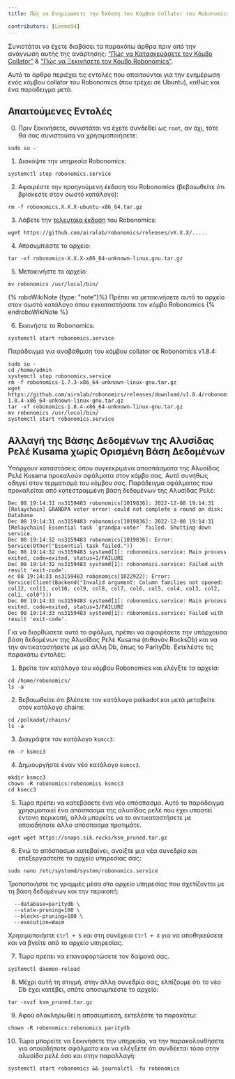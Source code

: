 ```yaml
---
title: Πώς να Ενημερώσετε την Έκδοση του Κόμβου Collator του Robonomics

contributors: [Leemo94]
---
```


Συνιστάται να έχετε διαβάσει τα παρακάτω άρθρα πριν από την ανάγνωση αυτής της ανάρτησης: ["Πώς να Κατασκευάσετε τον Κόμβο Collator"](/docs/how-to-build-collator-node) & ["Πώς να Ξεκινήσετε τον Κόμβο Robonomics"](/docs/how-to-launch-the-robonomics-collator).

Αυτό το άρθρο περιέχει τις εντολές που απαιτούνται για την ενημέρωση ενός κόμβου collator του Robonomics (που τρέχει σε Ubuntu), καθώς και ένα παράδειγμα μετά.

## **Απαιτούμενες Εντολές**

0. Πριν ξεκινήσετε, συνιστάται να έχετε συνδεθεί ως `root`, αν όχι, τότε θα σας συνιστούσα να χρησιμοποιήσετε:

```shell
sudo su -
```

1. Διακόψτε την υπηρεσία Robonomics:

```shell
systemctl stop robonomics.service
```

2. Αφαιρέστε την προηγούμενη έκδοση του Robonomics (βεβαιωθείτε ότι βρίσκεστε στον σωστό κατάλογο):

```shell
rm -f robonomics.X.X.X-ubuntu-x86_64.tar.gz
```

3. Λάβετε την [τελευταία έκδοση](https://github.com/airalab/robonomics/releases) του Robonomics:

```shell
wget https://github.com/airalab/robonomics/releases/vX.X.X/.....
```

4. Αποσυμπιέστε το αρχείο:

```shell
tar -xf robonomics-X.X.X-x86_64-unknown-linux.gnu.tar.gz
```

5. Μετακινήστε το αρχείο:

```shell
mv robonomics /usr/local/bin/
```

{% roboWikiNote {type: "note"}%} Πρέπει να μετακινήσετε αυτό το αρχείο στον σωστό κατάλογο όπου εγκαταστήσατε τον κόμβο Robonomics {% endroboWikiNote %}

6. Εκκινήστε το Robonomics:

```shell
systemctl start robonomics.service
```

Παράδειγμα για αναβάθμιση του κόμβου collator σε Robonomics v1.8.4:

```shell
sudo su -
cd /home/admin
systemctl stop robonomics.service
rm -f robonomics-1.7.3-x86_64-unknown-linux-gnu.tar.gz
wget https://github.com/airalab/robonomics/releases/download/v1.8.4/robonomics-1.8.4-x86_64-unknown-linux-gnu.tar.gz
tar -xf robonomics-1.8.4-x86_64-unknown-linux-gnu.tar.gz
mv robonomics /usr/local/bin/
systemctl start robonomics.service
```

## **Αλλαγή της Βάσης Δεδομένων της Αλυσίδας Ρελέ Kusama χωρίς Ορισμένη Βάση Δεδομένων**

Υπάρχουν καταστάσεις όπου συγκεκριμένα αποσπάσματα της Αλυσίδας Ρελέ Kusama προκαλούν σφάλματα στον κόμβο σας. Αυτό συνήθως οδηγεί στον τερματισμό του κόμβου σας. Παράδειγμα σφάλματος που προκαλείται από κατεστραμμένη βάση δεδομένων της Αλυσίδας Ρελέ:

```shell
Dec 08 19:14:31 ns3159483 robonomics[1019836]: 2022-12-08 19:14:31 [Relaychain] GRANDPA voter error: could not complete a round on disk: Database
Dec 08 19:14:31 ns3159483 robonomics[1019836]: 2022-12-08 19:14:31 [Relaychain] Essential task `grandpa-voter` failed. Shutting down service.
Dec 08 19:14:32 ns3159483 robonomics[1019836]: Error: Service(Other("Essential task failed."))
Dec 08 19:14:32 ns3159483 systemd[1]: robonomics.service: Main process exited, code=exited, status=1/FAILURE
Dec 08 19:14:32 ns3159483 systemd[1]: robonomics.service: Failed with result 'exit-code'.
ec 08 19:14:33 ns3159483 robonomics[1022922]: Error: Service(Client(Backend("Invalid argument: Column families not opened: col12, col11, col10, col9, col8, col7, col6, col5, col4, col3, col2, col1, col0")))
Dec 08 19:14:33 ns3159483 systemd[1]: robonomics.service: Main process exited, code=exited, status=1/FAILURE
Dec 08 19:14:33 ns3159483 systemd[1]: robonomics.service: Failed with result 'exit-code'.
```

Για να διορθώσετε αυτό το σφάλμα, πρέπει να αφαιρέσετε την υπάρχουσα βάση δεδομένων της Αλυσίδας Ρελέ Kusama (πιθανόν RocksDb) και να την αντικαταστήσετε με μια άλλη Db, όπως το ParityDb. Εκτελέστε τις παρακάτω εντολές:

1. Βρείτε τον κατάλογο του κόμβου Robonomics και ελέγξτε τα αρχεία:

```shell
cd /home/robonomics/
ls -a
```

2. Βεβαιωθείτε ότι βλέπετε τον κατάλογο polkadot και μετά μεταβείτε στον κατάλογο chains:

```shell
cd /polkadot/chains/
ls -a
```

3. Διαγράψτε τον κατάλογο `ksmcc3`:

```shell
rm -r ksmcc3
```

4. Δημιουργήστε έναν νέο κατάλογο `ksmcc3`.

```shell
mkdir ksmcc3
chown -R robonomics:robonomics ksmcc3
cd ksmcc3
```

5. Τώρα πρέπει να κατεβάσετε ένα νέο απόσπασμα. Αυτό το παράδειγμα χρησιμοποιεί ένα απόσπασμα της αλυσίδας ρελέ που έχει υποστεί έντονη περικοπή, αλλά μπορείτε να το αντικαταστήσετε με οποιοδήποτε άλλο απόσπασμα προτιμάτε.

```shell
wget wget https://snaps.sik.rocks/ksm_pruned.tar.gz
```

6. Ενώ το απόσπασμα κατεβαίνει, ανοίξτε μια νέα συνεδρία και επεξεργαστείτε το αρχείο υπηρεσίας σας:

```shell
sudo nano /etc/systemd/system/robonomics.service
```

Τροποποιήστε τις γραμμές μέσα στο αρχείο υπηρεσίας που σχετίζονται με τη βάση δεδομένων και την περικοπή:

```shell
  --database=paritydb \
  --state-pruning=100 \
  --blocks-pruning=100 \
  --execution=Wasm
```

Χρησιμοποιήστε `Ctrl + S` και στη συνέχεια `Ctrl + X` για να αποθηκεύσετε και να βγείτε από το αρχείο υπηρεσίας.

7. Τώρα πρέπει να επαναφορτώσετε τον δαίμονά σας.

```shell
systemctl daemon-reload
```

8. Μέχρι αυτή τη στιγμή, στην άλλη συνεδρία σας, ελπίζουμε ότι το νέο Db έχει κατέβει, οπότε αποσυμπιέστε το αρχείο:

```shell
tar -xvzf ksm_pruned.tar.gz
```

9. Αφού ολοκληρωθεί η αποσυμπίεση, εκτελέστε τα παρακάτω:

```shell
chown -R robonomics:robonomics paritydb
```

10. Τώρα μπορείτε να ξεκινήσετε την υπηρεσία, να την παρακολουθήσετε για οποιαδήποτε σφάλματα και να ελέγξετε ότι συνδέεται τόσο στην αλυσίδα ρελέ όσο και στην παραλλαγή:

```shell
systemctl start robonomics && journalctl -fu robonomics
```